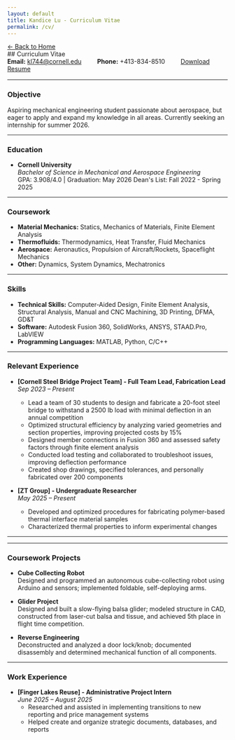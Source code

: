 ```yaml
---
layout: default
title: Kandice Lu - Curriculum Vitae
permalink: /cv/
---
```

<div class="mb-4">
  <a href="{{ '/' | relative_url }}" class="btn btn-secondary">
    &larr; Back to Home
  </a>
</div>
## Curriculum Vitae

<div class="contact-info" style="margin-bottom: 1rem;">
  <span style="margin-right: 2rem;">
    <strong>Email:</strong> <a href="mailto:kl744@cornell.edu">kl744@cornell.edu</a>
  </span>
  <span style="margin-right: 2rem;">
    <strong>Phone:</strong> +413-834-8510
  </span>
  <span>
    <a href="{{ "/KandiceLu-Resume.pdf" | relative_url }}" class="btn btn-outline-secondary btn-sm">
      Download Resume
    </a>
  </span>
</div>

---

### Objective
Aspiring mechanical engineering student passionate about aerospace, but eager to apply and expand my knowledge in all areas. Currently seeking an internship for summer 2026.

---

### Education
- **Cornell University**  
  *Bachelor of Science in Mechanical and Aerospace Engineering*  
  GPA: 3.908/4.0 | Graduation: May 2026
  Dean's List: Fall 2022 - Spring 2025

---

### Coursework
- **Material Mechanics:**  Statics, Mechanics of Materials, Finite Element Analysis
- **Thermofluids:**  Thermodynamics, Heat Transfer, Fluid Mechanics
- **Aerospace:** Aeronautics, Propulsion of Aircraft/Rockets, Spaceflight Mechanics
- **Other:** Dynamics, System Dynamics, Mechatronics
 
---

### Skills
- **Technical Skills:** Computer-Aided Design, Finite Element Analysis, Structural Analysis, Manual and CNC Machining, 3D Printing, DFMA, GD&T
- **Software:** Autodesk Fusion 360, SolidWorks, ANSYS, STAAD.Pro, LabVIEW
- **Programming Languages:** MATLAB, Python, C/C++

---

### Relevant Experience
- **[Cornell Steel Bridge Project Team] - Full Team Lead, Fabrication Lead**  
  *Sep 2023 – Present*  
  - Lead a team of 30 students to design and fabricate a 20-foot steel bridge to withstand a 2500 lb load with minimal deflection in an annual competition
  - Optimized structural efficiency by analyzing varied geometries and section properties, improving projected costs by 15%
  - Designed member connections in Fusion 360 and assessed safety factors through finite element analysis
  - Conducted load testing and collaborated to troubleshoot issues, improving deflection performance
  - Created shop drawings, specified tolerances, and personally fabricated over 200 components

- **[ZT Group] - Undergraduate Researcher**  
  *May 2025 – Present*  
  - Developed and optimized procedures for fabricating polymer-based thermal interface material samples
  - Characterized thermal properties to inform experimental changes

---

---

### Coursework Projects
- **Cube Collecting Robot**  
  Designed and programmed an autonomous cube-collecting robot using Arduino and sensors; implemented foldable, self-deploying arms.

- **Glider Project**  
  Designed and built a slow-flying balsa glider; modeled structure in CAD, constructed from laser-cut balsa and tissue, and achieved 5th place in flight time competition.

- **Reverse Engineering**  
  Deconstructed and analyzed a door lock/knob; documented disassembly and determined mechanical function of all components.

---

### Work Experience
- **[Finger Lakes Reuse] - Administrative Project Intern**  
  *June 2025 – August 2025*  
  - Researched and assisted in implementing transitions to new reporting and price management systems
  - Helped create and organize strategic documents, databases, and reports
